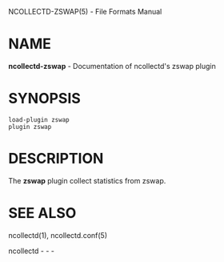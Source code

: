 NCOLLECTD-ZSWAP(5) - File Formats Manual

# NAME

**ncollectd-zswap** - Documentation of ncollectd's zswap plugin

# SYNOPSIS

	load-plugin zswap
	plugin zswap

# DESCRIPTION

The **zswap** plugin collect statistics from zswap.

# SEE ALSO

ncollectd(1),
ncollectd.conf(5)

ncollectd - - -
